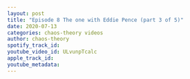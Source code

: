 ```yaml
---
layout: post
title: "Episode 8 The one with Eddie Pence (part 3 of 5)"
date: 2020-07-13
categories: chaos-theory videos
author: chaos-theory
spotify_track_id: 
youtube_video_id: ULvunpTcalc
apple_track_id: 
youtube_metadata: 
---
```

